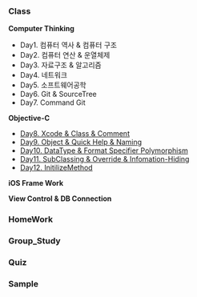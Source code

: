 ### Class
**Computer Thinking**

- Day1. 컴퓨터 역사 & 컴퓨터 구조
- Day2. 컴퓨터 연산 & 운열체제
- Day3. 자료구조 & 알고리즘
- Day4. 네트워크
- Day5. 소프트웨어공학
- Day6. Git & SourceTree
- Day7. Command Git

**Objective-C**
- [Day8. Xcode & Class & Comment](https://github.com/jakouk/iOS_School_kiminy/blob/master/dayStudy/day8_Xcode_class_comment.md)
- [Day9. Object & Quick Help & Naming](https://github.com/jakouk/iOS_School_kiminy/blob/master/dayStudy/day9_object_quickHelp_naming.md)
- [Day10. DataType & Format Specifier Polymorphism](https://github.com/jakouk/iOS_School_kiminy/blob/master/dayStudy/day10_dataType_formatSpecifier_polymorphism.md)
- [Day11. SubClassing & Override & Infomation-Hiding](https://github.com/jakouk/iOS_School_kiminy/blob/master/dayStudy/day11_subClassing_override_informationHiding.md)
- [Day12. InitilizeMethod](https://github.com/jakouk/iOS_School_kiminy/blob/master/dayStudy/day12_initilize_method.md)

**iOS Frame Work**

**View Control & DB Connection**




### HomeWork

### Group_Study

### Quiz

### Sample
